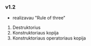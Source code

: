 ### v1.2
* realizavau "Rule of three"
 1) Destruktorius
 2) Konstruktoriaus kopija
 3) Konstruktoriaus operatoriaus kopija
